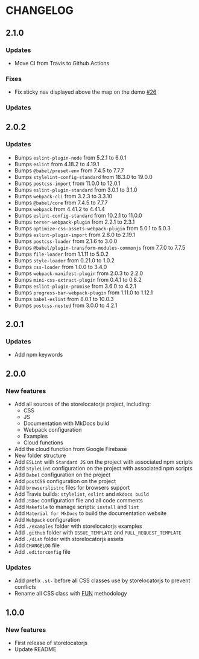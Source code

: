 # CHANGELOG

## 2.1.0

### Updates

- Move CI from Travis to Github Actions

### Fixes

- Fix sticky nav displayed above the map on the demo [#26](https://github.com/yoriiis/storelocatorjs/issues/26)

### Updates

## 2.0.2

### Updates

- Bumps `eslint-plugin-node` from 5.2.1 to 6.0.1
- Bumps `eslint` from 4.18.2 to 4.19.1
- Bumps `@babel/preset-env` from 7.4.5 to 7.7.7
- Bumps `stylelint-config-standard` from 18.3.0 to 19.0.0
- Bumps `postcss-import` from 11.0.0 to 12.0.1
- Bumps `eslint-plugin-standard` from 3.0.1 to 3.1.0
- Bumps `webpack-cli` from 3.2.3 to 3.3.10
- Bumps `@babel/core` from 7.4.5 to 7.7.7
- Bumps `webpack` from 4.41.2 to 4.41.4
- Bumps `eslint-config-standard` from 10.2.1 to 11.0.0
- Bumps `terser-webpack-plugin` from 2.2.1 to 2.3.1
- Bumps `optimize-css-assets-webpack-plugin` from 5.0.1 to 5.0.3
- Bumps `eslint-plugin-import` from 2.8.0 to 2.19.1
- Bumps `postcss-loader` from 2.1.6 to 3.0.0
- Bumps `@babel/plugin-transform-modules-commonjs` from 7.7.0 to 7.7.5
- Bumps `file-loader` from 1.1.11 to 5.0.2
- Bumps `style-loader` from 0.21.0 to 1.0.2
- Bumps `css-loader` from 1.0.0 to 3.4.0
- Bumps `webpack-manifest-plugin` from 2.0.3 to 2.2.0
- Bumps `mini-css-extract-plugin` from 0.4.1 to 0.8.2
- Bumps `eslint-plugin-promise` from 3.6.0 to 4.2.1
- Bumps `progress-bar-webpack-plugin` from 1.11.0 to 1.12.1
- Bumps `babel-eslint` from 8.0.1 to 10.0.3
- Bumps `postcss-nested` from 3.0.0 to 4.2.1

## 2.0.1

### Updates

- Add npm keywords

## 2.0.0

### New features

- Add all sources of the storelocatorjs project, including:
  - CSS
  - JS
  - Documentation with MkDocs build
  - Webpack configuration
  - Examples
  - Cloud functions
- Add the cloud function from Google Firebase
- New folder structure
- Add `ESLint` with `Standard JS` on the project with associated npm scripts
- Add `StyleLint` configuration on the project with associated npm scripts
- Add `Babel` configuration on the project
- Add `postCSS` configuration on the project
- Add `browserslistrc` files for browsers support
- Add Travis builds: `stylelint`, `eslint` and `mkdocs build`
- Add `JSDoc` configuration file and all code comments
- Add `Makefile` to manage scripts: `install` and `lint`
- Add `Material for MkDocs` to build the documentation website
- Add `Webpack` configuration
- Add `./examples` folder with storelocatorjs examples
- Add `.github` folder with `ISSUE_TEMPLATE` and `PULL_REQUEST_TEMPLATE`
- Add `./dist` folder with storelocatorjs assets
- Add `CHANGELOG` file
- Add `.editorconfig` file

### Updates

- Add prefix `.st-` before all CSS classes use by storelocatorjs to prevent conflicts
- Rename all CSS class with [FUN](https://benfrain.com/enduring-css-writing-style-sheets-rapidly-changing-long-lived-projects/#h-H2_5) methodology

## 1.0.0

### New features

- First release of storelocatorjs
- Update README

